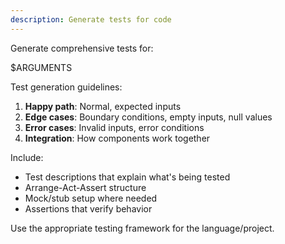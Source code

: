 ```yaml
---
description: Generate tests for code
---
```


Generate comprehensive tests for:

$ARGUMENTS

Test generation guidelines:
1. **Happy path**: Normal, expected inputs
2. **Edge cases**: Boundary conditions, empty inputs, null values
3. **Error cases**: Invalid inputs, error conditions
4. **Integration**: How components work together

Include:
- Test descriptions that explain what's being tested
- Arrange-Act-Assert structure
- Mock/stub setup where needed
- Assertions that verify behavior

Use the appropriate testing framework for the language/project.
